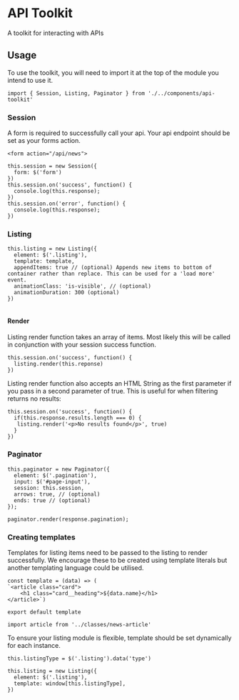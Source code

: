 # API Toolkit
A toolkit for interacting with APIs

## Usage

To use the toolkit, you will need to import it at the top of the module you intend to use it.
```
import { Session, Listing, Paginator } from './../components/api-toolkit'
```

### Session
A form is required to successfully call your api. Your api endpoint should be set as your forms action.
```
<form action="/api/news">
```

```
this.session = new Session({
  form: $('form')
})
this.session.on('success', function() {
  console.log(this.response);
})
this.session.on('error', function() {
  console.log(this.response);
})
```

### Listing
```
this.listing = new Listing({
  element: $('.listing'),
  template: template,
  appendItems: true // (optional) Appends new items to bottom of container rather than replace. This can be used for a 'load more' event.
  animationClass: 'is-visible', // (optional)
  animationDuration: 300 (optional)
})
  
```
#### Render 
Listing render function takes an array of items. Most likely this will be called in conjunction with your session success function.
```
this.session.on('success', function() {
  listing.render(this.reponse)
})
```
Listing render function also accepts an HTML String as the first parameter if you pass in a second parameter of true. This is useful for when filtering returns no results:
```
this.session.on('success', function() {
  if(this.response.results.length === 0) {
   listing.render('<p>No results found</p>', true)
  }
})
```

### Paginator
```
this.paginator = new Paginator({
  element: $('.pagination'),
  input: $('#page-input'),
  session: this.session,
  arrows: true, // (optional)
  ends: true // (optional)
});

paginator.render(response.pagination);
```

### Creating templates
Templates for listing items need to be passed to the listing to render successfully. We encourage these to be created using template literals but another templating language could be utilised.
```
const template = (data) => (
`<article class="card">
    <h1 class="card__heading">${data.name}</h1>
</article>`)

export default template
```
```
import article from '../classes/news-article'
```
To ensure your listing module is flexible, template should be set dynamically for each instance.
```
this.listingType = $('.listing').data('type')

this.listing = new Listing({
  element: $('.listing'),
  template: window[this.listingType],
})
```